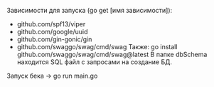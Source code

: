 Зависимости для запуска (go get [имя зависимости]):
- github.com/spf13/viper
- github.com/google/uuid
- github.com/gin-gonic/gin
- github.com/swaggo/swag/cmd/swag
Также: go install github.com/swaggo/swag/cmd/swag@latest
В папке dbSchema находится SQL файл с запросами на создание БД.   

Запуск бека -> go run main.go 
